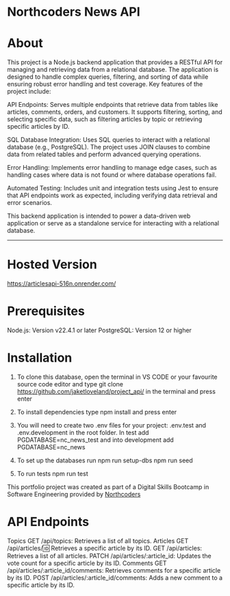 # Northcoders News API

# About

This project is a Node.js backend application that provides a RESTful API for managing and retrieving data from a relational database. The application is designed to handle complex queries, filtering, and sorting of data while ensuring robust error handling and test coverage. Key features of the project include:

API Endpoints: Serves multiple endpoints that retrieve data from tables like articles, comments, orders, and customers. It supports filtering, sorting, and selecting specific data, such as filtering articles by topic or retrieving specific articles by ID.

SQL Database Integration: Uses SQL queries to interact with a relational database (e.g., PostgreSQL). The project uses JOIN clauses to combine data from related tables and perform advanced querying operations.

Error Handling: Implements error handling to manage edge cases, such as handling cases where data is not found or where database operations fail.

Automated Testing: Includes unit and integration tests using Jest to ensure that API endpoints work as expected, including verifying data retrieval and error scenarios.

This backend application is intended to power a data-driven web application or serve as a standalone service for interacting with a relational database.

---

# Hosted Version

https://articlesapi-516n.onrender.com/

# Prerequisites

Node.js: Version v22.4.1 or later
PostgreSQL: Version 12 or higher

# Installation

1. To clone this database, open the terminal in VS CODE or your favourite source code editor and type git clone https://github.com/jaketloveland/project_api/ in the terminal and press enter

2. To install dependencies type npm install and press enter

3. You will need to create two .env files for your project: .env.test and .env.development in the root folder.
   In test add PGDATABASE=nc_news_test and into development add PGDATABASE=nc_news

4. To set up the databases run
   npm run setup-dbs
   npm run seed

5. To run tests
   npm run test

This portfolio project was created as part of a Digital Skills Bootcamp in Software Engineering provided by [Northcoders](https://northcoders.com/)

# API Endpoints

Topics
GET /api/topics: Retrieves a list of all topics.
Articles
GET /api/articles/:id: Retrieves a specific article by its ID.
GET /api/articles: Retrieves a list of all articles.
PATCH /api/articles/:article_id: Updates the vote count for a specific article by its ID.
Comments
GET /api/articles/:article_id/comments: Retrieves comments for a specific article by its ID.
POST /api/articles/:article_id/comments: Adds a new comment to a specific article by its ID.
